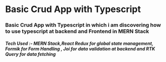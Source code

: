 <h1>Basic Crud App with Typescript</h1>
<h3>Basic Crud App with Typescript in which i am discovering how to use typescript
at backend and Frontend in MERN Stack</h3>
<h5>Tech Used :- MERN Stack,React Redux for global state management, Formik for Form Handling , Joi for data validation at backend and RTK Query for data fetching
 </h5>

